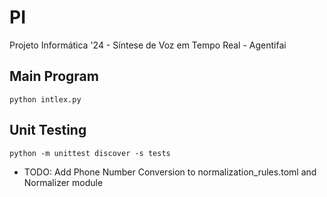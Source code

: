 # PI
Projeto Informática '24 - Síntese de Voz em Tempo Real - Agentifai

## Main Program

`python intlex.py`

## Unit Testing

`python -m unittest discover -s tests`

- TODO: Add Phone Number Conversion to normalization_rules.toml and Normalizer module


